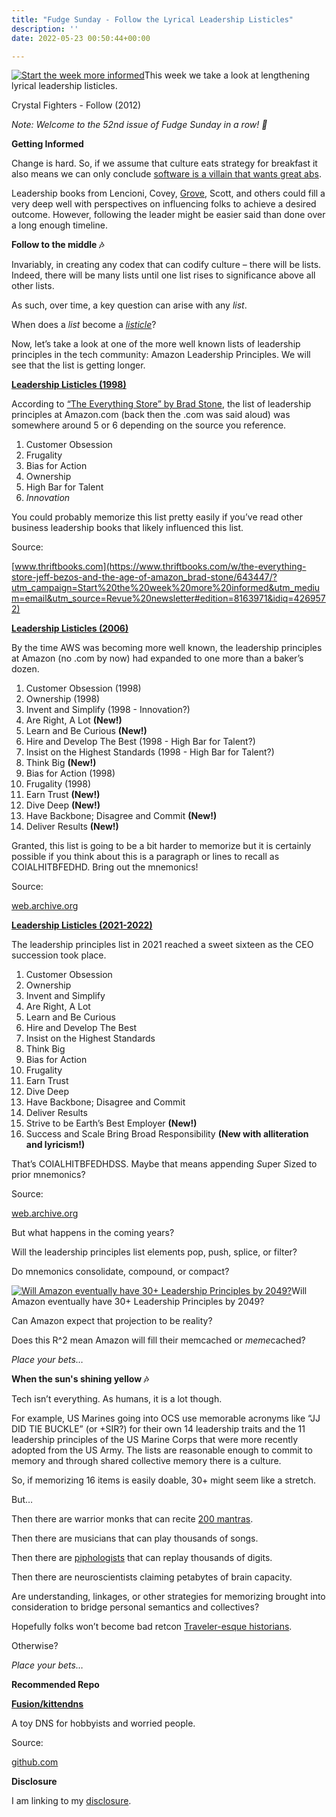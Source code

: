 ```yaml
---
title: "Fudge Sunday - Follow the Lyrical Leadership Listicles"
description: ''
date: 2022-05-23 00:50:44+00:00

---
```


[![Start the week more informed](https://bucketeer-e05bbc84-baa3-437e-9518-adb32be77984.s3.amazonaws.com/public/images/7d71450e-ba54-4022-b3a9-b5638d076e54_1200x115.png "Start the week more informed")](https://substackcdn.com/image/fetch/f_auto,q_auto:good,fl_progressive:steep/https%3A%2F%2Fbucketeer-e05bbc84-baa3-437e-9518-adb32be77984.s3.amazonaws.com%2Fpublic%2Fimages%2F7d71450e-ba54-4022-b3a9-b5638d076e54_1200x115.png)This week we take a look at lengthening lyrical leadership listicles.

Crystal Fighters - Follow (2012)

*Note: Welcome to the 52nd issue of Fudge Sunday in a row! 🎉*

 **Getting Informed**

Change is hard. So, if we assume that culture eats strategy for breakfast it also means we can only conclude [software is a villain that wants great abs](https://fudge.org/archive/software-is-a-villian-that-wants-great-abs/?utm_campaign=Start%20the%20week%20more%20informed&utm_medium=email&utm_source=Revue%20newsletter).

Leadership books from Lencioni, Covey, [Grove](https://apenwarr.ca/log/20190926?utm_campaign=Start%20the%20week%20more%20informed&utm_medium=email&utm_source=Revue%20newsletter), Scott, and others could fill a very deep well with perspectives on influencing folks to achieve a desired outcome. However, following the leader might be easier said than done over a long enough timeline.

 **Follow to the middle 🎶**

Invariably, in creating any codex that can codify culture – there will be lists. Indeed, there will be many lists until one list rises to significance above all other lists.

As such, over time, a key question can arise with any *list*.

When does a *list* become a *[listicle](https://en.wikipedia.org/wiki/Listicle?utm_campaign=Start%20the%20week%20more%20informed&utm_medium=email&utm_source=Revue%20newsletter)*?

Now, let’s take a look at one of the more well known lists of leadership principles in the tech community: Amazon Leadership Principles. We will see that the list is getting longer.

**[Leadership Listicles (1998)](https://www.thriftbooks.com/w/the-everything-store-jeff-bezos-and-the-age-of-amazon_brad-stone/643447/?utm_campaign=Start%20the%20week%20more%20informed&utm_medium=email&utm_source=Revue%20newsletter#edition=8163971&idiq=4269572)**

According to [“The Everything Store” by Brad Stone](https://www.thriftbooks.com/w/the-everything-store-jeff-bezos-and-the-age-of-amazon_brad-stone/643447/?utm_campaign=Start%20the%20week%20more%20informed&utm_medium=email&utm_source=Revue%20newsletter#edition=8163971&idiq=4269572), the list of leadership principles at Amazon.com (back then the .com was said aloud) was somewhere around 5 or 6 depending on the source you reference.

1. Customer Obsession
2. Frugality
3. Bias for Action
4. Ownership
5. High Bar for Talent
6. *Innovation*

You could probably memorize this list pretty easily if you’ve read other business leadership books that likely influenced this list.

Source:

[www.thriftbooks.com](https://www.thriftbooks.com/w/the-everything-store-jeff-bezos-and-the-age-of-amazon_brad-stone/643447/?utm_campaign=Start%20the%20week%20more%20informed&utm_medium=email&utm_source=Revue%20newsletter#edition=8163971&idiq=4269572)

**[Leadership Listicles (2006)](https://web.archive.org/web/20160505054413/https://www.amazon.jobs/en/principles?utm_campaign=Start%20the%20week%20more%20informed&utm_medium=email&utm_source=Revue%20newsletter)**

By the time AWS was becoming more well known, the leadership principles at Amazon (no .com by now) had expanded to one more than a baker’s dozen.

1. Customer Obsession (1998)
2. Ownership (1998)
3. Invent and Simplify (1998 - Innovation?)
4. Are Right, A Lot **(New!)**
5. Learn and Be Curious **(New!)**
6. Hire and Develop The Best (1998 - High Bar for Talent?)
7. Insist on the Highest Standards (1998 - High Bar for Talent?)
8. Think Big **(New!)**
9. Bias for Action (1998)
10. Frugality (1998)
11. Earn Trust **(New!)**
12. Dive Deep **(New!)**
13. Have Backbone; Disagree and Commit **(New!)**
14. Deliver Results **(New!)**

Granted, this list is going to be a bit harder to memorize but it is certainly possible if you think about this is a paragraph or lines to recall as COIALHITBFEDHD. Bring out the mnemonics!

Source:

[web.archive.org](https://web.archive.org/web/20160505054413/https://www.amazon.jobs/en/principles?utm_campaign=Start%20the%20week%20more%20informed&utm_medium=email&utm_source=Revue%20newsletter)

**[Leadership Listicles (2021-2022)](https://web.archive.org/web/20210703180217/https://www.amazon.jobs/en/principles?utm_campaign=Start%20the%20week%20more%20informed&utm_medium=email&utm_source=Revue%20newsletter)**

The leadership principles list in 2021 reached a sweet sixteen as the CEO succession took place.

1. Customer Obsession
2. Ownership
3. Invent and Simplify
4. Are Right, A Lot
5. Learn and Be Curious
6. Hire and Develop The Best
7. Insist on the Highest Standards
8. Think Big
9. Bias for Action
10. Frugality
11. Earn Trust
12. Dive Deep
13. Have Backbone; Disagree and Commit
14. Deliver Results
15. Strive to be Earth’s Best Employer **(New!)**
16. Success and Scale Bring Broad Responsibility **(New with alliteration and lyricism!)**

That’s COIALHITBFEDHDSS. Maybe that means appending *S*uper *S*ized to prior mnemonics?

Source:

[web.archive.org](https://web.archive.org/web/20210703180217/https://www.amazon.jobs/en/principles?utm_campaign=Start%20the%20week%20more%20informed&utm_medium=email&utm_source=Revue%20newsletter)

But what happens in the coming years?

Will the leadership principles list elements pop, push, splice, or filter?

Do mnemonics consolidate, compound, or compact?

[![Will Amazon eventually have 30+ Leadership Principles by 2049?](https://bucketeer-e05bbc84-baa3-437e-9518-adb32be77984.s3.amazonaws.com/public/images/5ea9c04c-f45a-4023-8805-3d40d99b4e29_600x371.png "Will Amazon eventually have 30+ Leadership Principles by 2049?")](https://substackcdn.com/image/fetch/f_auto,q_auto:good,fl_progressive:steep/https%3A%2F%2Fbucketeer-e05bbc84-baa3-437e-9518-adb32be77984.s3.amazonaws.com%2Fpublic%2Fimages%2F5ea9c04c-f45a-4023-8805-3d40d99b4e29_600x371.png)Will Amazon eventually have 30+ Leadership Principles by 2049?

Can Amazon expect that projection to be reality?

Does this R^2 mean Amazon will fill their memcached or *meme*cached?

*Place your bets…*

 **When the sun's shining yellow 🎶**

Tech isn’t everything. As humans, it is a lot though.

For example, US Marines going into OCS use memorable acronyms like “JJ DID TIE BUCKLE” (or +SIR?) for their own 14 leadership traits and the 11 leadership principles of the US Marine Corps that were more recently adopted from the US Army. The lists are reasonable enough to commit to memory and through shared collective memory there is a culture.

So, if memorizing 16 items is easily doable, 30+ might seem like a stretch.

But…

Then there are warrior monks that can recite [200 mantras](https://www.youtube.com/watch?utm_campaign=Start%20the%20week%20more%20informed&utm_medium=email&utm_source=Revue%20newsletter&v=Zbow21FKJS4).

Then there are musicians that can play thousands of songs.

Then there are [piphologists](https://en.wikipedia.org/wiki/Piphilology?utm_campaign=Start%20the%20week%20more%20informed&utm_medium=email&utm_source=Revue%20newsletter) that can replay thousands of digits.

Then there are neuroscientists claiming petabytes of brain capacity.

Are understanding, linkages, or other strategies for memorizing brought into consideration to bridge personal semantics and collectives?

Hopefully folks won’t become bad retcon [Traveler-esque historians](https://travelers.fandom.com/wiki/Historian?utm_campaign=Start%20the%20week%20more%20informed&utm_medium=email&utm_source=Revue%20newsletter).

Otherwise?

*Place your bets…*

 **Recommended Repo**

**[Fusion/kittendns](https://github.com/Fusion/kittendns?utm_campaign=Start%20the%20week%20more%20informed&utm_medium=email&utm_source=Revue%20newsletter)**

A toy DNS for hobbyists and worried people.

Source:

[github.com](https://github.com/Fusion/kittendns?utm_campaign=Start%20the%20week%20more%20informed&utm_medium=email&utm_source=Revue%20newsletter)

 **Disclosure**

I am linking to my [disclosure](https://jaycuthrell.com/disclosure/?utm_campaign=sunday.fudge.org&utm_medium=email&utm_source=Revue%20newsletter).
